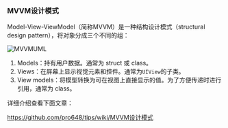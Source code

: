 ### MVVM设计模式

Model-View-ViewModel（简称MVVM）是一种结构设计模式（structural design pattern），将对象分成三个不同的组：

![MVVMUML](https://raw.githubusercontent.com/wiki/pro648/tips/images/MVVMUML.png)

1. Models：持有用户数据。通常为 struct 或 class。
2. Views：在屏幕上显示视觉元素和控件。通常为`UIView`的子类。
3. View models：将模型转换为可在视图上直接显示的值。为了方便传递时进行引用，通常为 class。

详细介绍查看下面文章：

<https://github.com/pro648/tips/wiki/MVVM设计模式>

